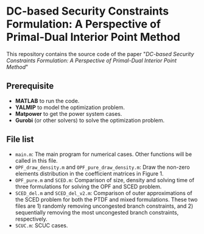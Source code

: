 # DC-based Security Constraints Formulation: A Perspective of Primal-Dual Interior Point Method

This repository contains the source code of the paper "*DC-based Security Constraints Formulation: A Perspective of Primal-Dual Interior Point Method*"

## Prerequisite

- **MATLAB** to run the code. 
- **YALMIP** to model the optimization problem.
- **Matpower** to get the power system cases.
- **Gurobi** (or other solvers) to solve the optimization problem.

## File list

- `main.m`: The main program for numerical cases. Other functions will be called in this file.
- `OPF_draw_density.m` and `OPF_pure_draw_density.m`: Draw the non-zero elements distribution in the coefficient
matrices in Figure 1.
- `OPF_pure.m` and `SCED.m`: Comparison of size, density and solving time of three formulations for solving the OPF and SCED problem.
- `SCED_del.m` and `SCED_del_v2.m`: Comparison of outer approximations of the SCED problem for both the PTDF and mixed formulations. These two files are 1) randomly removing uncongested branch constraints, and 2) sequentially removing the most uncongested branch constraints, respectively.
- `SCUC.m`: SCUC cases.
